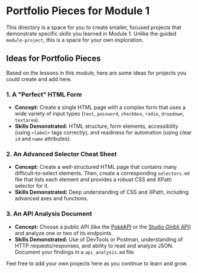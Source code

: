 # Portfolio Pieces for Module 1

This directory is a space for you to create smaller, focused projects that demonstrate specific skills you learned in Module 1. Unlike the guided `module-project`, this is a space for your own exploration.

## Ideas for Portfolio Pieces

Based on the lessons in this module, here are some ideas for projects you could create and add here.

### 1. A "Perfect" HTML Form
-   **Concept:** Create a single HTML page with a complex form that uses a wide variety of input types (`text`, `password`, `checkbox`, `radio`, `dropdown`, `textarea`).
-   **Skills Demonstrated:** HTML structure, form elements, accessibility (using `<label>` tags correctly), and readiness for automation (using clear `id` and `name` attributes).

### 2. An Advanced Selector Cheat Sheet
-   **Concept:** Create a well-structured HTML page that contains many difficult-to-select elements. Then, create a corresponding `selectors.md` file that lists each element and provides a robust CSS and XPath selector for it.
-   **Skills Demonstrated:** Deep understanding of CSS and XPath, including advanced axes and functions.

### 3. An API Analysis Document
-   **Concept:** Choose a public API (like the [PokéAPI](https://pokeapi.co/) or the [Studio Ghibli API](https://ghibliapi.vercel.app/)) and analyze one or two of its endpoints.
-   **Skills Demonstrated:** Use of DevTools or Postman, understanding of HTTP requests/responses, and ability to read and analyze JSON. Document your findings in a `api_analysis.md` file.

Feel free to add your own projects here as you continue to learn and grow.